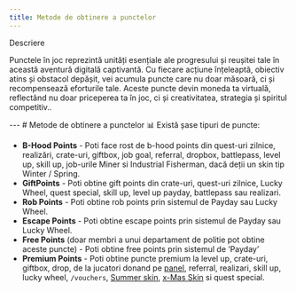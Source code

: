 ```yaml
---
title: Metode de obtinere a punctelor
---
```



<div class="warning-container">
    <p class="title">Descriere</p>
    <p class="description">Punctele în joc reprezintă unități esențiale ale progresului și reușitei tale în această aventură digitală captivantă. Cu fiecare acțiune înțeleaptă, obiectiv atins și obstacol depășit, vei acumula puncte care nu doar măsoară, ci și recompensează eforturile tale. Aceste puncte devin moneda ta virtuală, reflectând nu doar priceperea ta în joc, ci și creativitatea, strategia și spiritul competitiv..</p>
</div>
---
# Metode de obtinere a punctelor 📊
Există șase tipuri de puncte:  

- **B-Hood Points** - Poti face rost de b-hood points din quest-uri zilnice, realizări, crate-uri, giftbox, job goal, referral, dropbox, battlepass, level up, skill up, job-urile Miner si Industrial Fisherman, dacă deții un skin tip Winter / Spring. <br>
- **GiftPoints** - Poti obtine gift points din crate-uri, quest-uri zilnice, Lucky Wheel, quest special, skill up, level up payday, battlepass sau realizari. <br>
- **Rob Points** - Poti obtine rob points prin sistemul de Payday sau Lucky Wheel. <br>
- **Escape Points** - Poti obtine escape points prin sistemul de Payday sau Lucky Wheel. <br>
- **Free Points** (doar membri a unui departament de politie pot obtine aceste puncte) - Poti obtine free points prin sistemul de ‘Payday’
- **Premium Points** - Poti obtine puncte premium la level up, crate-uri, giftbox, drop, de la jucatori  donand pe [panel](ragepanel.b-hood.ro), referral, realizari, skill up, lucky wheel,  `/vouchers`, [Summer skin](./general/skins.md), [x-Mas Skin](./general/skins.md) si quest special.


  


